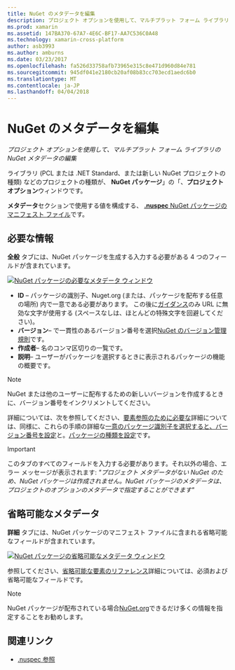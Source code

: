 ```yaml
---
title: NuGet のメタデータを編集
description: プロジェクト オプションを使用して、マルチプラット フォーム ライブラリの NuGet メタデータの編集
ms.prod: xamarin
ms.assetid: 147BA370-67A7-4E6C-BF17-AA7C536C0A48
ms.technology: xamarin-cross-platform
author: asb3993
ms.author: amburns
ms.date: 03/23/2017
ms.openlocfilehash: fa526d33758afb73965e315c8e471d960d84e781
ms.sourcegitcommit: 945df041e2180cb20af08b83cc703ecd1aedc6b0
ms.translationtype: MT
ms.contentlocale: ja-JP
ms.lasthandoff: 04/04/2018
---
```

# <a name="editing-nuget-metadata"></a>NuGet のメタデータを編集

_プロジェクト オプションを使用して、マルチプラット フォーム ライブラリの NuGet メタデータの編集_

ライブラリ (PCL または .NET Standard、または新しい NuGet プロジェクトの種類) などのプロジェクトの種類が、 **NuGet パッケージ**」の「、**プロジェクト オプション**ウィンドウです。

**メタデータ**セクションで使用する値を構成する、 [ **.nuspec** NuGet パッケージのマニフェスト ファイル](https://docs.microsoft.com/en-us/nuget/create-packages/creating-a-package#the-role-and-structure-of-the-nuspec-file)です。

## <a name="required-information"></a>必要な情報

**全般** タブには、NuGet パッケージを生成する入力する必要がある 4 つのフィールドが含まれています。

[![](metadata-images/metadata-general-sml.png "NuGet パッケージの必要なメタデータ ウィンドウ")](metadata-images/metadata-general.png#lightbox)

- **ID** – パッケージの識別子、Nuget.org (または、パッケージを配布する任意の場所) 内で一意である必要があります。 この後に[ガイダンス](https://docs.microsoft.com/en-us/nuget/create-packages/creating-a-package#choosing-a-unique-package-identifier-and-setting-the-version-number)のみ URL に無効な文字が使用する (スペースなしは、ほとんどの特殊文字を回避してください)。
- **バージョン**– で一貫性のあるバージョン番号を選択[NuGet のバージョン管理規則](https://docs.microsoft.com/en-us/nuget/create-packages/dependency-versions)です。
- **作成者**– 名のコンマ区切りの一覧です。
- **説明**– ユーザーがパッケージを選択するときに表示されるパッケージの機能の概要です。

> [!NOTE]
> NuGet または他のユーザーに配布するための新しいバージョンを作成するときに、バージョン番号をインクリメントしてください。

詳細については、次を参照してください、[要素参照のために必要な](https://docs.microsoft.com/en-us/nuget/schema/nuspec#required-metadata-elements)詳細については、同様に、これらの手順の詳細な[一意のパッケージ識別子を選択すると、バージョン番号を設定](https://docs.microsoft.com/en-us/nuget/create-packages/creating-a-package#choosing-a-unique-package-identifier-and-setting-the-version-number)と。[パッケージの種類を設定](https://docs.microsoft.com/en-us/nuget/create-packages/creating-a-package#setting-a-package-type)です。

> [!IMPORTANT]
> このタブのすべてのフィールドを入力する必要があります。それ以外の場合、エラー メッセージが表示されます: _"プロジェクト メタデータがない NuGet のため、NuGet パッケージは作成されません。NuGet パッケージのメタデータは、プロジェクトのオプションのメタデータで指定することができます"_

## <a name="optional-metadata"></a>省略可能なメタデータ

**詳細** タブには、NuGet パッケージのマニフェスト ファイルに含まれる省略可能なフィールドが含まれています。

[![](metadata-images/metadata-detail-sml.png "NuGet パッケージの省略可能なメタデータ ウィンドウ")](metadata-images/metadata-detail.png#lightbox)

参照してください、[省略可能な要素のリファレンス](https://docs.microsoft.com/en-us/nuget/schema/nuspec#optional-metadata-elements)詳細については、必須および省略可能なフィールドです。

> [!NOTE]
> NuGet パッケージが配布されている場合[NuGet.org](https://www.nuget.org)できるだけ多くの情報を指定することをお勧めします。


## <a name="related-links"></a>関連リンク

- [.nuspec 参照](https://docs.microsoft.com/en-us/nuget/schema/nuspec#general-form-and-schema)
